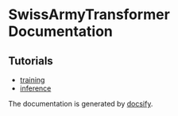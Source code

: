 # SwissArmyTransformer Documentation

## Tutorials

* [training](/tutorials/training.md)
* [inference](/tutorials/inference.md)

The documentation is generated by [docsify](https://github.com/docsifyjs/docsify).

